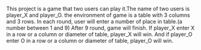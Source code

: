 This project is a game that two users can play it.The name of two users is player_X and player_O.
the environment of game is a table with 3 columns and 3 rows. 
In each round, user will enter a number of place in table.(a number between 1 and 9)
After 9 round, game will finish.
If player_X enter X in a row or a column or diameter of table, player_X will win.
And if player_O enter O in a row or a column or diameter of table, player_O will win.

 
